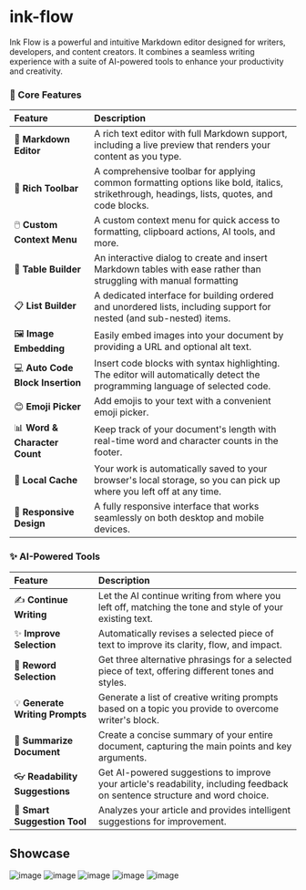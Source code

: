 # ink-flow
Ink Flow is a powerful and intuitive Markdown editor designed for writers, developers, and content creators. It combines a seamless writing experience with a suite of AI-powered tools to enhance your productivity and creativity.

### 📝 Core Features

| Feature                        | Description                                                                                                                              |
| :----------------------------- | :--------------------------------------------------------------------------------------------------------------------------------------- |
| 📝 **Markdown Editor**         | A rich text editor with full Markdown support, including a live preview that renders your content as you type.                             |
| 🎨 **Rich Toolbar**      | A comprehensive toolbar for applying common formatting options like bold, italics, strikethrough, headings, lists, quotes, and code blocks. |
| 🖱️ **Custom Context Menu**            | A custom context menu for quick access to formatting, clipboard actions, AI tools, and more.                             |
| 📅 **Table Builder**           | An interactive dialog to create and insert Markdown tables with ease rather than struggling with manual formatting                      |
| 📋 **List Builder**            | A dedicated interface for building ordered and unordered lists, including support for nested (and sub-nested) items.                             |
| 🖼️ **Image Embedding**         | Easily embed images into your document by providing a URL and optional alt text.                                                         |
| 💻 **Auto Code Block Insertion**    | Insert code blocks with syntax highlighting. The editor will automatically detect the programming language of selected code.                |
| 😊 **Emoji Picker**            | Add emojis to your text with a convenient emoji picker.                                                                                  |
| 📊 **Word & Character Count**  | Keep track of your document's length with real-time word and character counts in the footer.                                            |
| 💾 **Local Cache**           | Your work is automatically saved to your browser's local storage, so you can pick up where you left off at any time.                                  |
| 📱 **Responsive Design**       | A fully responsive interface that works seamlessly on both desktop and mobile devices.                                                   |

### ✨ AI-Powered Tools

| Feature                          | Description                                                                                                                            |
| :------------------------------- | :------------------------------------------------------------------------------------------------------------------------------------- |
| ✍️ **Continue Writing**          | Let the AI continue writing from where you left off, matching the tone and style of your existing text.                                  |
| ✨ **Improve Selection**         | Automatically revises a selected piece of text to improve its clarity, flow, and impact.                                                 |
| 🔄 **Reword Selection**          | Get three alternative phrasings for a selected piece of text, offering different tones and styles.                                       |
| 💡 **Generate Writing Prompts**  | Generate a list of creative writing prompts based on a topic you provide to overcome writer's block.                                    |
| 📄 **Summarize Document**        | Create a concise summary of your entire document, capturing the main points and key arguments.                                           |
| 👓 **Readability Suggestions**   | Get AI-powered suggestions to improve your article's readability, including feedback on sentence structure and word choice.             |
| 🧠 **Smart Suggestion Tool**     | Analyzes your article and provides intelligent suggestions for improvement.   

## Showcase
![image](https://github.com/user-attachments/assets/7cc2f56d-7b9c-49a3-8d0b-a9d2955284e9)
![image](https://github.com/user-attachments/assets/e09f1888-7a2b-4641-8cf3-9e163bc8d5c5)
![image](https://github.com/user-attachments/assets/cd2d6bc0-6e02-4279-b3d0-86628bb7b2c0)
![image](https://github.com/user-attachments/assets/0c019713-4d88-42c7-98be-bfa3c81427f7)
![image](https://github.com/user-attachments/assets/8a9f48c4-0d13-4341-aa13-71211d54a5aa)
